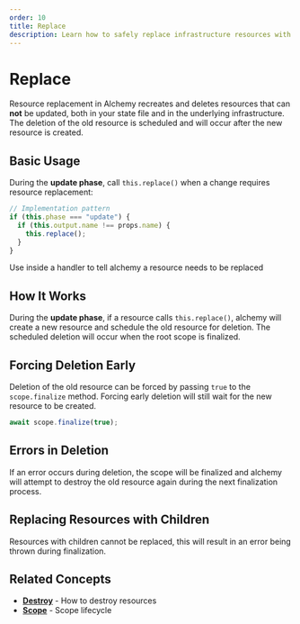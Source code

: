 ```yaml
---
order: 10
title: Replace
description: Learn how to safely replace infrastructure resources with Alchemy. Understand the risks and best practices for resource replacement.
---
```

# Replace

Resource replacement in Alchemy recreates and deletes resources that can **not**
be updated, both in your state file and in the underlying infrastructure. The
deletion of the old resource is scheduled and will occur after the new resource
is created.

## Basic Usage
During the **update phase**, call `this.replace()` when a change requires
resource replacement:

```typescript
// Implementation pattern
if (this.phase === "update") {
  if (this.output.name !== props.name) {
    this.replace();
  }
}
```
Use inside a handler to tell alchemy a resource needs to be replaced

## How It Works

During the **update phase**, if a resource calls `this.replace()`, alchemy will create a new resource and schedule the old resource for deletion. The scheduled deletion will occur when the root scope is finalized.

## Forcing Deletion Early

Deletion of the old resource can be forced by passing `true` to the `scope.finalize` method. Forcing early deletion will still wait for the new resource to be created.

```typescript
await scope.finalize(true);
```

## Errors in Deletion

If an error occurs during deletion, the scope will be finalized and alchemy will attempt to destroy the old resource again during the next finalization process.

## Replacing Resources with Children

Resources with children cannot be replaced, this will result in an error being
thrown during finalization.

## Related Concepts

- **[Destroy](./destroy.md)** - How to destroy resources
- **[Scope](./scope.md)** - Scope lifecycle
